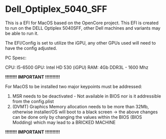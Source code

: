 # Dell_Optiplex_5040_SFF

This is a EFI for MacOS based on the OpenCore project.
This EFI is created to run on the DELL Optiplex 5040SFF, other Dell machines and variants may be able to run it.

The EFI/Config is set to utilize the iGPU, any other GPUs used will need to have the config adjusted.

PC Spesc:

CPU:    I5-6500
GPU:    Intel HD 530 (iGPU)
RAM:    4Gb DDR3L - 1600 Mhz

**!!!!!!!!  IMPORTANT   !!!!!!!!!!**

For MacOS to be installed two major keypoints must be addressed:
1. MSR needs to be deactivated - Not available in BIOS nor is it addressible from the config.plist
2. (DVMT) Graphics Memory allocation needs to be more than 32Mb, otherwise installer/OS will boot to a black screen
-> the above changes can be done only by changing the values within the BIOS (BIOS Modding) which may lead to a BRICKED MACHINE

**!!!!!!!!  IMPORTANT   !!!!!!!!!!**
